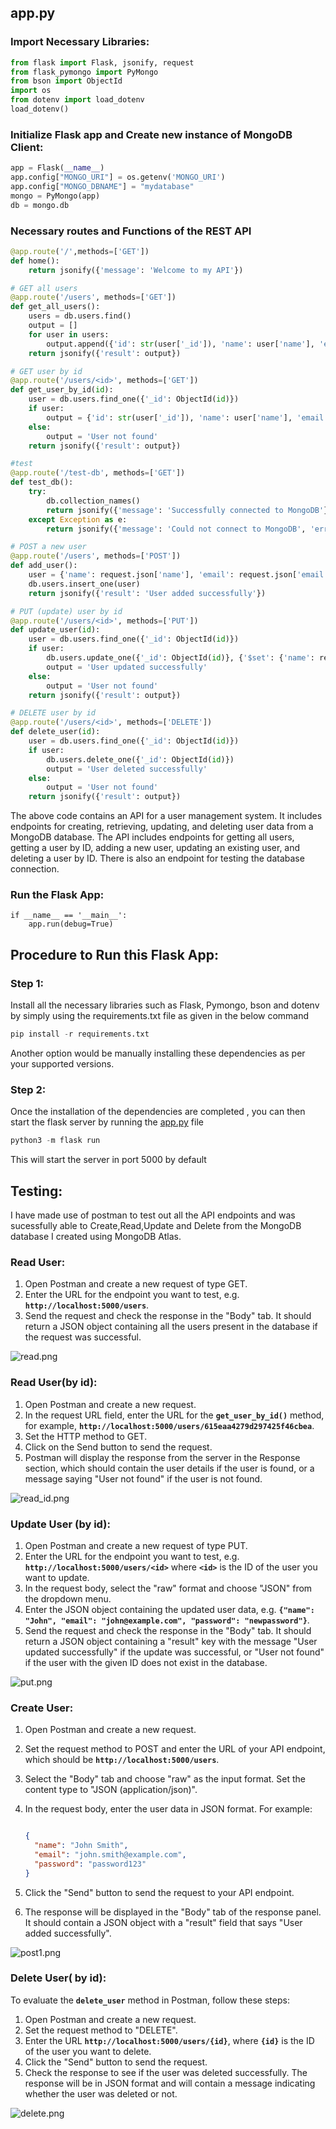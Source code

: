 ## app.py

### Import Necessary Libraries:

```python
from flask import Flask, jsonify, request
from flask_pymongo import PyMongo
from bson import ObjectId
import os
from dotenv import load_dotenv
load_dotenv()
```

### Initialize Flask app and Create new instance of MongoDB Client:

```python
app = Flask(__name__)
app.config["MONGO_URI"] = os.getenv('MONGO_URI')
app.config["MONGO_DBNAME"] = "mydatabase"
mongo = PyMongo(app)
db = mongo.db
```

### Necessary routes and Functions of the REST API

```python
@app.route('/',methods=['GET'])
def home():
    return jsonify({'message': 'Welcome to my API'})

# GET all users
@app.route('/users', methods=['GET'])
def get_all_users():
    users = db.users.find()
    output = []
    for user in users:
        output.append({'id': str(user['_id']), 'name': user['name'], 'email': user['email'], 'password': user['password']})
    return jsonify({'result': output})

# GET user by id
@app.route('/users/<id>', methods=['GET'])
def get_user_by_id(id):
    user = db.users.find_one({'_id': ObjectId(id)})
    if user:
        output = {'id': str(user['_id']), 'name': user['name'], 'email': user['email'], 'password': user['password']}
    else:
        output = 'User not found'
    return jsonify({'result': output})

#test
@app.route('/test-db', methods=['GET'])
def test_db():
    try:
        db.collection_names()
        return jsonify({'message': 'Successfully connected to MongoDB'})
    except Exception as e:
        return jsonify({'message': 'Could not connect to MongoDB', 'error': str(e)})

# POST a new user
@app.route('/users', methods=['POST'])
def add_user():
    user = {'name': request.json['name'], 'email': request.json['email'], 'password': request.json['password']}
    db.users.insert_one(user)
    return jsonify({'result': 'User added successfully'})

# PUT (update) user by id
@app.route('/users/<id>', methods=['PUT'])
def update_user(id):
    user = db.users.find_one({'_id': ObjectId(id)})
    if user:
        db.users.update_one({'_id': ObjectId(id)}, {'$set': {'name': request.json['name'], 'email': request.json['email'], 'password': request.json['password']}})
        output = 'User updated successfully'
    else:
        output = 'User not found'
    return jsonify({'result': output})

# DELETE user by id
@app.route('/users/<id>', methods=['DELETE'])
def delete_user(id):
    user = db.users.find_one({'_id': ObjectId(id)})
    if user:
        db.users.delete_one({'_id': ObjectId(id)})
        output = 'User deleted successfully'
    else:
        output = 'User not found'
    return jsonify({'result': output})
```

The above code contains an API for a user management system. It includes endpoints for creating, retrieving, updating, and deleting user data from a MongoDB database. The API includes endpoints for getting all users, getting a user by ID, adding a new user, updating an existing user, and deleting a user by ID. There is also an endpoint for testing the database connection.

### Run the Flask App:
```
if __name__ == '__main__':
    app.run(debug=True)
```

## Procedure to Run this Flask App:

### Step 1:

Install all the necessary libraries such as Flask, Pymongo, bson and dotenv by simply using the requirements.txt file as given in the below command

```python
pip install -r requirements.txt
```

Another option would be manually installing these dependencies as per your supported versions.

### Step 2:

Once the installation of the dependencies are completed , you can then start the flask server by running the [app.py](http://app.py) file 

```python
python3 -m flask run 
```

This will start the server in port 5000 by default

## Testing:

I have made use of postman to test out all the API endpoints and was sucessfully able to Create,Read,Update and Delete from the MongoDB database I created using MongoDB Atlas.

### Read User:

1. Open Postman and create a new request of type GET.
2. Enter the URL for the endpoint you want to test, e.g. **`http://localhost:5000/users`**.
3. Send the request and check the response in the "Body" tab. It should return a JSON object containing all the users present in the database if the request was successful.

![read.png](assets/read.png)

### Read User(by id):

1. Open Postman and create a new request.
2. In the request URL field, enter the URL for the **`get_user_by_id()`** method, for example, **`http://localhost:5000/users/615eaa4279d297425f46cbea`**.
3. Set the HTTP method to GET.
4. Click on the Send button to send the request.
5. Postman will display the response from the server in the Response section, which should contain the user details if the user is found, or a message saying "User not found" if the user is not found.

![read_id.png](assets/read_id.png)

### Update User (by id):

1. Open Postman and create a new request of type PUT.
2. Enter the URL for the endpoint you want to test, e.g. **`http://localhost:5000/users/<id>`** where **`<id>`** is the ID of the user you want to update.
3. In the request body, select the "raw" format and choose "JSON" from the dropdown menu.
4. Enter the JSON object containing the updated user data, e.g. **`{"name": "John", "email": "john@example.com", "password": "newpassword"}`**.
5. Send the request and check the response in the "Body" tab. It should return a JSON object containing a "result" key with the message "User updated successfully" if the update was successful, or "User not found" if the user with the given ID does not exist in the database.

![put.png](assets/put.png)

### Create User:

1. Open Postman and create a new request.
2. Set the request method to POST and enter the URL of your API endpoint, which should be **`http://localhost:5000/users`**.
3. Select the "Body" tab and choose "raw" as the input format. Set the content type to "JSON (application/json)".
4. In the request body, enter the user data in JSON format. For example:
    
    ```json
    
    {
      "name": "John Smith",
      "email": "john.smith@example.com",
      "password": "password123"
    }
    
    ```
    
5. Click the "Send" button to send the request to your API endpoint.
6. The response will be displayed in the "Body" tab of the response panel. It should contain a JSON object with a "result" field that says "User added successfully".

![post1.png](assets/post1.png)

### Delete User( by id):

To evaluate the **`delete_user`** method in Postman, follow these steps:

1. Open Postman and create a new request.
2. Set the request method to "DELETE".
3. Enter the URL **`http://localhost:5000/users/{id}`**, where **`{id}`** is the ID of the user you want to delete.
4. Click the "Send" button to send the request.
5. Check the response to see if the user was deleted successfully. The response will be in JSON format and will contain a message indicating whether the user was deleted or not.

![delete.png](assets/delete.png)